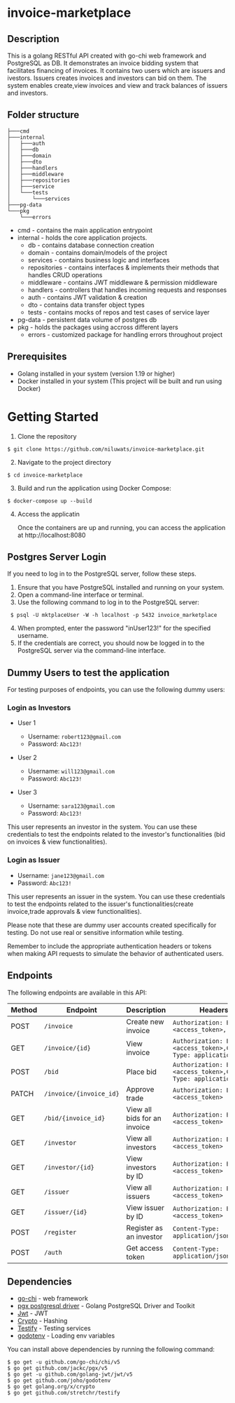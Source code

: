 # invoice-marketplace

## Description

This is a golang RESTful API created with go-chi web framework and PostgreSQL as DB. It demonstrates an invoice bidding system that facilitates financing of invoices. It contains two users which are issuers and ivestors. Issuers creates invoices and investors can bid on them. The system enables create,view invoices and view and track balances of issuers and investors.

## Folder structure

```
├───cmd
├───internal
│   ├───auth
│   ├───db
│   ├───domain
│   ├───dto
│   ├───handlers
│   ├───middleware
│   ├───repositories
│   ├───service
│   └───tests
│       └───services
├───pg-data
└───pkg
    └───errors

```

- cmd - contains the main application entrypoint
- internal - holds the core application projects.
  - db - contains database connection creation
  - domain - contains domain/models of the project
  - services - contains business logic and interfaces
  - repositories - contains interfaces & implements their methods that handles CRUD operations
  - middleware - contains JWT middleware & permission middleware
  - handlers - controllers that handles incoming requests and responses
  - auth - contains JWT validation & creation
  - dto - contains data transfer object types
  - tests - contains mocks of repos and test cases of service layer
- pg-data - persistent data volume of postgres db
- pkg - holds the packages using accross different layers
  - errors - customized package for handling errors throughout project

## Prerequisites

- Golang installed in your system (version 1.19 or higher)
- Docker installed in your system (This project will be built and run using Docker)

# Getting Started

1.  Clone the repository

```
$ git clone https://github.com/niluwats/invoice-marketplace.git
```

2. Navigate to the project directory

```
$ cd invoice-marketplace
```

3.  Build and run the application using Docker Compose:

```
$ docker-compose up --build
```

4. Access the applicatin

   Once the containers are up and running, you can access the application at http://localhost:8080

## Postgres Server Login

If you need to log in to the PostgreSQL server, follow these steps.

1.  Ensure that you have PostgreSQL installed and running on your system.
2.  Open a command-line interface or terminal.
3.  Use the following command to log in to the PostgreSQL server:

```
 $ psql -U mktplaceUser -W -h localhost -p 5432 invoice_marketplace
```

4.  When prompted, enter the password "inUser123!" for the specified username.
5.  If the credentials are correct, you should now be logged in to the PostgreSQL server via the command-line interface.

## Dummy Users to test the application

For testing purposes of endpoints, you can use the following dummy users:

### Login as Investors

- User 1

  - Username: `robert123@gmail.com`
  - Password: `Abc123!`

- User 2

  - Username: `will123@gmail.com`
  - Password: `Abc123!`

- User 3

  - Username: `sara123@gmail.com`
  - Password: `Abc123!`

This user represents an investor in the system. You can use these credentials to test the endpoints related to the investor's functionalities (bid on invoices & view functionalities).

### Login as Issuer

- Username: `jane123@gmail.com`
- Password: `Abc123!`

This user represents an issuer in the system. You can use these credentials to test the endpoints related to the issuer's functionalities(create invoice,trade approvals & view functionalities).

Please note that these are dummy user accounts created specifically for testing. Do not use real or sensitive information while testing.

Remember to include the appropriate authentication headers or tokens when making API requests to simulate the behavior of authenticated users.

## Endpoints

The following endpoints are available in this API:

| Method | Endpoint                | Description                  | Headers                                                               |
| ------ | ----------------------- | ---------------------------- | --------------------------------------------------------------------- |
| POST   | `/invoice`              | Create new invoice           | `Authorization: Bearer <access_token>,`                               |
| GET    | `/invoice/{id}`         | View invoice                 | `Authorization: Bearer <access_token>,Content-Type: application/json` |
| POST   | `/bid`                  | Place bid                    | `Authorization: Bearer <access_token>,Content-Type: application/json` |
| PATCH  | `/invoice/{invoice_id}` | Approve trade                | `Authorization: Bearer <access_token>`                                |
| GET    | `/bid/{invoice_id}`     | View all bids for an invoice | `Authorization: Bearer <access_token>`                                |
| GET    | `/investor`             | View all investors           | `Authorization: Bearer <access_token>`                                |
| GET    | `/investor/{id}`        | View investors by ID         | `Authorization: Bearer <access_token>`                                |
| GET    | `/issuer`               | View all issuers             | `Authorization: Bearer <access_token>`                                |
| GET    | `/issuer/{id}`          | View issuer by ID            | `Authorization: Bearer <access_token>`                                |
| POST   | `/register`             | Register as an investor      | `Content-Type: application/json`                                      |
| POST   | `/auth`                 | Get access token             | `Content-Type: application/json`                                      |

## Dependencies

- [go-chi](https://github.com/go-chi/chi) - web framework
- [pgx postgresql driver](https://github.com/jackc/pgx/v5) - Golang PostgreSQL Driver and Toolkit
- [Jwt](https://github.com/golang-jwt/jwt) - JWT
- [Crypto](https://golang.org/x/crypto) - Hashing
- [Testify](https://github.com/stretchr/testify) - Testing services
- [godotenv](https://github.com/joho/godotenv) - Loading env variables

You can install above dependencies by running the following command:

```
$ go get -u github.com/go-chi/chi/v5
$ go get github.com/jackc/pgx/v5
$ go get -u github.com/golang-jwt/jwt/v5
$ go get github.com/joho/godotenv
$ go get golang.org/x/crypto
$ go get github.com/stretchr/testify
```
